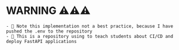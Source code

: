 # WARNING ⚠️⚠️⚠️
    - 🔖 Note this implementation not a best practice, because I have pushed the .env to the repository
    - 🔖 This is a repository using to teach students about CI/CD and deploy FastAPI applications